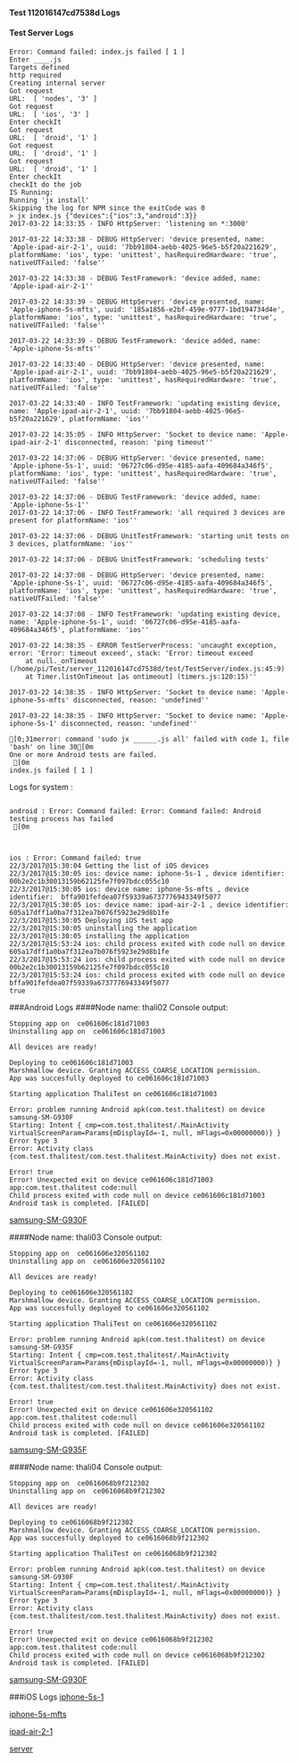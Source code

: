 #### Test 112016147cd7538d Logs

#### Test Server Logs
```
Error: Command failed: index.js failed [ 1 ]
Enter ____.js
Targets defined
http required
Creating internal server
Got request
URL:  [ 'nodes', '3' ]
Got request
URL:  [ 'ios', '3' ]
Enter checkIt
Got request
URL:  [ 'droid', '1' ]
Got request
URL:  [ 'droid', '1' ]
Got request
URL:  [ 'droid', '1' ]
Enter checkIt
checkIt do the job
IS Running:
Running 'jx install'
Skipping the log for NPM since the exitCode was 0
> jx index.js {"devices":{"ios":3,"android":3}}
2017-03-22 14:33:35 - INFO HttpServer: 'listening on *:3000'

2017-03-22 14:33:38 - DEBUG HttpServer: 'device presented, name: 'Apple-ipad-air-2-1', uuid: '7bb91804-aebb-4025-96e5-b5f20a221629', platformName: 'ios', type: 'unittest', hasRequiredHardware: 'true', nativeUTFailed: 'false''

2017-03-22 14:33:38 - DEBUG TestFramework: 'device added, name: 'Apple-ipad-air-2-1''

2017-03-22 14:33:39 - DEBUG HttpServer: 'device presented, name: 'Apple-iphone-5s-mfts', uuid: '185a1856-e2bf-459e-9777-1bd194734d4e', platformName: 'ios', type: 'unittest', hasRequiredHardware: 'true', nativeUTFailed: 'false''

2017-03-22 14:33:39 - DEBUG TestFramework: 'device added, name: 'Apple-iphone-5s-mfts''

2017-03-22 14:33:40 - DEBUG HttpServer: 'device presented, name: 'Apple-ipad-air-2-1', uuid: '7bb91804-aebb-4025-96e5-b5f20a221629', platformName: 'ios', type: 'unittest', hasRequiredHardware: 'true', nativeUTFailed: 'false''

2017-03-22 14:33:40 - INFO TestFramework: 'updating existing device, name: 'Apple-ipad-air-2-1', uuid: '7bb91804-aebb-4025-96e5-b5f20a221629', platformName: 'ios''

2017-03-22 14:35:05 - INFO HttpServer: 'Socket to device name: 'Apple-ipad-air-2-1' disconnected, reason: 'ping timeout''

2017-03-22 14:37:06 - DEBUG HttpServer: 'device presented, name: 'Apple-iphone-5s-1', uuid: '06727c06-d95e-4185-aafa-409684a346f5', platformName: 'ios', type: 'unittest', hasRequiredHardware: 'true', nativeUTFailed: 'false''

2017-03-22 14:37:06 - DEBUG TestFramework: 'device added, name: 'Apple-iphone-5s-1''
2017-03-22 14:37:06 - INFO TestFramework: 'all required 3 devices are present for platformName: 'ios''

2017-03-22 14:37:06 - DEBUG UnitTestFramework: 'starting unit tests on 3 devices, platformName: 'ios''

2017-03-22 14:37:06 - DEBUG UnitTestFramework: 'scheduling tests'

2017-03-22 14:37:08 - DEBUG HttpServer: 'device presented, name: 'Apple-iphone-5s-1', uuid: '06727c06-d95e-4185-aafa-409684a346f5', platformName: 'ios', type: 'unittest', hasRequiredHardware: 'true', nativeUTFailed: 'false''

2017-03-22 14:37:08 - INFO TestFramework: 'updating existing device, name: 'Apple-iphone-5s-1', uuid: '06727c06-d95e-4185-aafa-409684a346f5', platformName: 'ios''

2017-03-22 14:38:35 - ERROR TestServerProcess: 'uncaught exception, error: 'Error: timeout exceed', stack: 'Error: timeout exceed
    at null._onTimeout (/home/pi/Test/server_112016147cd7538d/test/TestServer/index.js:45:9)
    at Timer.listOnTimeout [as ontimeout] (timers.js:120:15)''

2017-03-22 14:38:35 - INFO HttpServer: 'Socket to device name: 'Apple-iphone-5s-mfts' disconnected, reason: 'undefined''

2017-03-22 14:38:35 - INFO HttpServer: 'Socket to device name: 'Apple-iphone-5s-1' disconnected, reason: 'undefined''

[0;31merror: command 'sudo jx ______.js all' failed with code 1, file 'bash' on line 30[0m
One or more Android tests are failed.
 [0m
index.js failed [ 1 ]

```


Logs for system : 
```

android : Error: Command failed: Error: Command failed: Android testing process has failed
 [0m



ios : Error: Command failed: true
22/3/2017@15:30:04 Getting the list of iOS devices 
22/3/2017@15:30:05 ios: device name: iphone-5s-1 , device identifier:  00b2e2c1b30013159b62125fe7f097bdcc055c10
22/3/2017@15:30:05 ios: device name: iphone-5s-mfts , device identifier:  bffa901fefdea07f59339a6737776943349f5077
22/3/2017@15:30:05 ios: device name: ipad-air-2-1 , device identifier:  605a17dff1a0ba7f312ea7b076f5923e29d8b1fe
22/3/2017@15:30:05 Deploying iOS test app 
22/3/2017@15:30:05 uninstalling the application 
22/3/2017@15:30:05 installing the application 
22/3/2017@15:53:24 ios: child process exited with code null on device 605a17dff1a0ba7f312ea7b076f5923e29d8b1fe 
22/3/2017@15:53:24 ios: child process exited with code null on device 00b2e2c1b30013159b62125fe7f097bdcc055c10 
22/3/2017@15:53:24 ios: child process exited with code null on device bffa901fefdea07f59339a6737776943349f5077 
true

```
###Android Logs
####Node name: thali02
Console output:
```
Stopping app on  ce061606c181d71003
Uninstalling app on  ce061606c181d71003

All devices are ready!

Deploying to ce061606c181d71003
Marshmallow device. Granting ACCESS_COARSE_LOCATION permission.
App was succesfully deployed to ce061606c181d71003

Starting application ThaliTest on ce061606c181d71003

Error: problem running Android apk(com.test.thalitest) on device samsung-SM-G930F 
Starting: Intent { cmp=com.test.thalitest/.MainActivity VirtualScreenParam=Params{mDisplayId=-1, null, mFlags=0x00000000)} }
Error type 3
Error: Activity class {com.test.thalitest/com.test.thalitest.MainActivity} does not exist.
 
Error! true 
Error! Unexpected exit on device ce061606c181d71003 app:com.test.thalitest code:null 
Child process exited with code null on device ce061606c181d71003
Android task is completed. [FAILED]
```
[samsung-SM-G930F](https://github.com/ThaliTester/TestResults/blob/112016147cd7538d_Implement_CustomNSError_protocol_for_ThaliTest_AppContextError_asuhodolov/thali02_samsung-SM-G930F.md)

####Node name: thali03
Console output:
```
Stopping app on  ce061606e320561102
Uninstalling app on  ce061606e320561102

All devices are ready!

Deploying to ce061606e320561102
Marshmallow device. Granting ACCESS_COARSE_LOCATION permission.
App was succesfully deployed to ce061606e320561102

Starting application ThaliTest on ce061606e320561102

Error: problem running Android apk(com.test.thalitest) on device samsung-SM-G935F 
Starting: Intent { cmp=com.test.thalitest/.MainActivity VirtualScreenParam=Params{mDisplayId=-1, null, mFlags=0x00000000)} }
Error type 3
Error: Activity class {com.test.thalitest/com.test.thalitest.MainActivity} does not exist.
 
Error! true 
Error! Unexpected exit on device ce061606e320561102 app:com.test.thalitest code:null 
Child process exited with code null on device ce061606e320561102
Android task is completed. [FAILED]
```
[samsung-SM-G935F](https://github.com/ThaliTester/TestResults/blob/112016147cd7538d_Implement_CustomNSError_protocol_for_ThaliTest_AppContextError_asuhodolov/thali03_samsung-SM-G935F.md)

####Node name: thali04
Console output:
```
Stopping app on  ce0616068b9f212302
Uninstalling app on  ce0616068b9f212302

All devices are ready!

Deploying to ce0616068b9f212302
Marshmallow device. Granting ACCESS_COARSE_LOCATION permission.
App was succesfully deployed to ce0616068b9f212302

Starting application ThaliTest on ce0616068b9f212302

Error: problem running Android apk(com.test.thalitest) on device samsung-SM-G930F 
Starting: Intent { cmp=com.test.thalitest/.MainActivity VirtualScreenParam=Params{mDisplayId=-1, null, mFlags=0x00000000)} }
Error type 3
Error: Activity class {com.test.thalitest/com.test.thalitest.MainActivity} does not exist.
 
Error! true 
Error! Unexpected exit on device ce0616068b9f212302 app:com.test.thalitest code:null 
Child process exited with code null on device ce0616068b9f212302
Android task is completed. [FAILED]
```
[samsung-SM-G930F](https://github.com/ThaliTester/TestResults/blob/112016147cd7538d_Implement_CustomNSError_protocol_for_ThaliTest_AppContextError_asuhodolov/thali04_samsung-SM-G930F.md)


###iOS Logs
[iphone-5s-1](https://github.com/ThaliTester/TestResults/blob/112016147cd7538d_Implement_CustomNSError_protocol_for_ThaliTest_AppContextError_asuhodolov/iOS_iphone-5s-1.md)

[iphone-5s-mfts](https://github.com/ThaliTester/TestResults/blob/112016147cd7538d_Implement_CustomNSError_protocol_for_ThaliTest_AppContextError_asuhodolov/iOS_iphone-5s-mfts.md)

[ipad-air-2-1](https://github.com/ThaliTester/TestResults/blob/112016147cd7538d_Implement_CustomNSError_protocol_for_ThaliTest_AppContextError_asuhodolov/iOS_ipad-air-2-1.md)

[server](https://github.com/ThaliTester/TestResults/blob/112016147cd7538d_Implement_CustomNSError_protocol_for_ThaliTest_AppContextError_asuhodolov/iOS_server.md)




